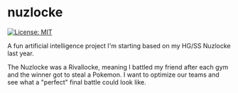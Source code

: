 # nuzlocke
[![License: MIT](https://img.shields.io/badge/License-MIT-yellow.svg)](https://opensource.org/licenses/MIT)

A fun artificial intelligence project I'm starting based on my HG/SS Nuzlocke last year.

The Nuzlocke was a Rivallocke, meaning I battled my friend after each gym and the winner got to steal a Pokemon. I want to optimize our teams and see what a "perfect" final battle could look like.
